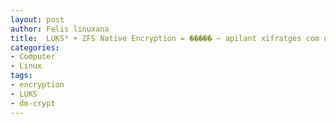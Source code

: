 ```yaml
---
layout: post
author: Felis linuxana
title:  LUKS⁴ + ZFS Native Encryption = ����� — apilant xifratges com un autista
categories:
- Computer
- Linux
tags:
- encryption
- LUKS
- dm-crypt
---
```


